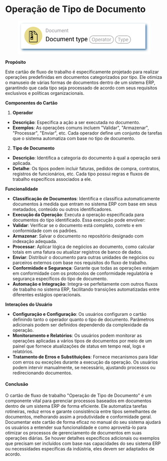 # Operação de Tipo de Documento

<figure><img src="../../../.gitbook/assets/userlmn_5cc120c265b7a237929e829ce781b452.png" alt=""><figcaption></figcaption></figure>

**Propósito**

Este cartão de fluxo de trabalho é especificamente projetado para realizar operações predefinidas em documentos categorizados por tipo. Ele otimiza o manuseio de várias formas de documentos dentro de um sistema ERP, garantindo que cada tipo seja processado de acordo com seus requisitos exclusivos e políticas organizacionais.

**Componentes do Cartão**

1. **Operador**
* **Descrição**: Especifica a ação a ser executada no documento.
* **Exemplos**: As operações comuns incluem "Validar", "Armazenar", "Processar", "Enviar", etc. Cada operador define um conjunto de tarefas que o sistema automatiza com base no tipo de documento.
2. **Tipo de Documento**
* **Descrição**: Identifica a categoria do documento à qual a operação será aplicada.
* **Detalhe**: Os tipos podem incluir faturas, pedidos de compra, contratos, registros de funcionários, etc. Cada tipo possui regras e fluxos de trabalho específicos associados a ele.

**Funcionalidade**

* **Classificação de Documentos**: Identifica e classifica automaticamente documentos à medida que entram no sistema ERP com base em seus metadados, conteúdo ou outros identificadores.
* **Execução da Operação**: Executa a operação especificada para documentos do tipo identificado. Essa execução pode envolver:
* **Validar**: Verificar se o documento está completo, correto e em conformidade com os padrões.
* **Armazenar**: Salvar o documento no repositório designado com indexação adequada.
* **Processar**: Aplicar lógica de negócios ao documento, como calcular totais em uma fatura ou atualizar registros de banco de dados.
* **Enviar**: Distribuir o documento para outras unidades de negócios ou parceiros externos com base nos requisitos do fluxo de trabalho.
* **Conformidade e Segurança**: Garante que todas as operações estejam em conformidade com os protocolos de conformidade regulatória e segurança específicos do tipo de documento.
* **Automação e Integração**: Integra-se perfeitamente com outros fluxos de trabalho no sistema ERP, facilitando transições automatizadas entre diferentes estágios operacionais.

**Interações do Usuário**

* **Configuração e Configuração**: Os usuários configuram o cartão definindo tanto o operador quanto o tipo de documento. Parâmetros adicionais podem ser definidos dependendo da complexidade da operação.
* **Monitoramento e Relatórios**: Os usuários podem monitorar as operações aplicadas a vários tipos de documentos por meio de um painel que fornece atualizações de status em tempo real, logs e relatórios.
* **Tratamento de Erros e Substituições**: Fornece mecanismos para lidar com erros ou exceções durante a execução da operação. Os usuários podem intervir manualmente, se necessário, ajustando processos ou redirecionando documentos.

#### Conclusão

O cartão de fluxo de trabalho "Operação de Tipo de Documento" é um componente vital para gerenciar processos baseados em documentos dentro de um sistema ERP de forma eficiente. Ele automatiza tarefas rotineiras, reduz erros e garante consistência entre tipos semelhantes de documentos, melhorando assim a produtividade e conformidade geral. Documentar este cartão de forma eficaz no manual do seu sistema ajudará os usuários a entender sua funcionalidade e como aproveitá-lo para otimizar os processos de gerenciamento de documentos em suas operações diárias. Se houver detalhes específicos adicionais ou exemplos que precisam ser incluídos com base nas capacidades do seu sistema ERP ou necessidades específicas da indústria, eles devem ser adaptados de acordo.
